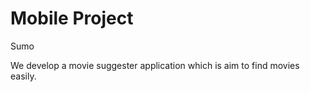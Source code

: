 # Mobile Project

Sumo 

We develop a movie suggester application which is aim to find movies easily. 
